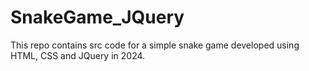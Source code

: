 # SnakeGame_JQuery
This repo contains src code for a simple snake game developed using HTML, CSS and JQuery in 2024.
